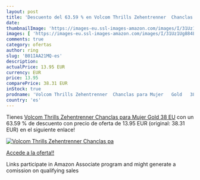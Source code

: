 ```yaml
---
layout: post
title: 'Descuento del 63.59 % en Volcom Thrills Zehentrenner  Chanclas pa'
date: 
thumbnailImage: 'https://images-eu.ssl-images-amazon.com/images/I/31Uz1Ug884L._SL200_.jpg'
images: [ 'https://images-eu.ssl-images-amazon.com/images/I/31Uz1Ug884L._SL200_.jpg' ]
comments: true
category: ofertas
author: ring
slug: 'B01IAA21MQ-es'
description:
actualPrice: 13.95 EUR
currency: EUR
price: 13.95
comparePrice: 38.31 EUR
inStock: true
prodname: 'Volcom Thrills Zehentrenner  Chanclas para Mujer   Gold   38 EU'
country: 'es'
---
```


Tienes [Volcom Thrills Zehentrenner  Chanclas para Mujer   Gold   38 EU](https://www.amazon.es/dp/B01IAA21MQ/?tag=tolees-21) con un 63.59 % de descuento con precio de oferta de 13.95 EUR (original: 38.31 EUR) en el siguiente enlace!

[![Volcom Thrills Zehentrenner  Chanclas pa](https://images-eu.ssl-images-amazon.com/images/I/31Uz1Ug884L._SL200_.jpg)](https://www.amazon.es/dp/B01IAA21MQ/?tag=tolees-21)

[Accede a la oferta!!](https://www.amazon.es/dp/B01IAA21MQ/?tag=tolees-21)

Links participate in Amazon Associate program and might generate a comission on qualifying sales


